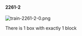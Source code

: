 #### 2261-2
![train-2261-2-0.png](https://github.com/lil-lab/nlvr/raw/master/nlvr/train/images/27/train-2261-2-0.png "train-2261-2-0.png")

There is 1 box with exactly 1 block